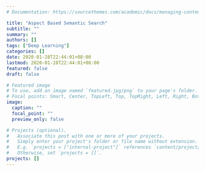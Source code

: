 ```yaml
---
# Documentation: https://sourcethemes.com/academic/docs/managing-content/

title: "Aspect Based Semantic Search"
subtitle: ""
summary: ""
authors: []
tags: ["Deep Learning"]
categories: []
date: 2020-01-28T22:44:01+08:00
lastmod: 2020-01-28T22:44:01+08:00
featured: false
draft: false

# Featured image
# To use, add an image named `featured.jpg/png` to your page's folder.
# Focal points: Smart, Center, TopLeft, Top, TopRight, Left, Right, BottomLeft, Bottom, BottomRight.
image:
  caption: ""
  focal_point: ""
  preview_only: false

# Projects (optional).
#   Associate this post with one or more of your projects.
#   Simply enter your project's folder or file name without extension.
#   E.g. `projects = ["internal-project"]` references `content/project/deep-learning/index.md`.
#   Otherwise, set `projects = []`.
projects: []
---
```

